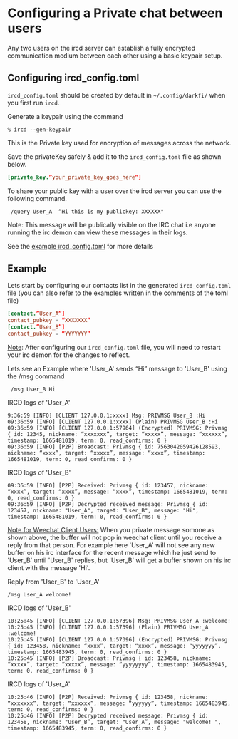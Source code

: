 
# Configuring a Private chat between users

Any two users on the ircd server can establish a fully encrypted
 communication medium between each other using a basic keypair setup.

## Configuring ircd_config.toml

`ircd_config.toml` should be created by default in `~/.config/darkfi/`
when you first run `ircd`.

Generate a keypair using the command 

```shell
% ircd --gen-keypair
```
This is the Private key used for encryption of messages across the network.

Save the privateKey safely & add it to the `ircd_config.toml` file as shown below.

```toml
[private_key.”your_private_key_goes_here”]
```

To share your public key with a user over the ircd server you can use the following command. 

     /query User_A  “Hi this is my publickey: XXXXXX"

Note: This message will be publically visible on the IRC chat 
       i.e anyone running the irc demon can view these messages in their logs. 

See the [example ircd_config.toml](https://github.com/darkrenaissance/darkfi/blob/master/bin/ircd/ircd_config.toml) for more details

## Example
Lets start by configuring our contacts list in the generated `ircd_config.toml` file
(you can also refer to the examples written in the comments of the toml file)

```toml
[contact.”User_A”]
contact_pubkey = “XXXXXXX”
[contact.”User_B”]
contact_pubkey = “YYYYYYY”
```

<u>Note</u>: After configuring our `ircd_config.toml` file, you will need to restart your irc demon for the changes to reflect. 


Lets see an Example where 'User_A' sends “Hi” message to 'User_B' using the /msg command  
     
     /msg User_B Hi

IRCD logs of 'User_A'
```
9:36:59 [INFO] [CLIENT 127.0.0.1:xxxx] Msg: PRIVMSG User_B :Hi
09:36:59 [INFO] [CLIENT 127.0.0.1:xxxx] (Plain) PRIVMSG User_B :Hi
09:36:59 [INFO] [CLIENT 127.0.0.1:57964] (Encrypted) PRIVMSG: Privmsg { id: 12345, nickname: “xxxxxxx”, target: “xxxxx”, message: “xxxxxx”, timestamp: 1665481019, term: 0, read_confirms: 0 }
09:36:59 [INFO] [P2P] Broadcast: Privmsg { id: 7563042059426128593, nickname: “xxxx”, target: “xxxxx”, message: “xxxx”, timestamp: 1665481019, term: 0, read_confirms: 0 }
```
IRCD logs of 'User_B'
```
09:36:59 [INFO] [P2P] Received: Privmsg { id: 123457, nickname: “xxxx”, target: “xxxx”, message: “xxxx”, timestamp: 1665481019, term: 0, read_confirms: 0 }
09:36:59 [INFO] [P2P] Decrypted received message: Privmsg { id: 123457, nickname: "User_A", target: "User_B", message: "Hi", timestamp: 1665481019, term: 0, read_confirms: 0 }    
```
<u>Note for Weechat Client Users:</u> 
 When you private message somone as shown above,
the buffer will not pop in weechat client until you receive a
 reply from that person.
For example here 'User_A' will not see any new buffer on his irc interface for
 the recent message which he just send to 'User_B' until 'User_B' replies,
but 'User_B' will get a buffer shown on his irc client with the message 'Hi'.      

Reply from 'User_B' to 'User_A' 

    /msg User_A welcome!

IRCD logs of 'User_B' 
```
10:25:45 [INFO] [CLIENT 127.0.0.1:57396] Msg: PRIVMSG User_A :welcome! 
10:25:45 [INFO] [CLIENT 127.0.0.1:57396] (Plain) PRIVMSG User_A :welcome! 
10:25:45 [INFO] [CLIENT 127.0.0.1:57396] (Encrypted) PRIVMSG: Privmsg { id: 123458, nickname: “xxxx”, target: “xxxx”, message: “yyyyyyy”, timestamp: 1665483945, term: 0, read_confirms: 0 }
10:25:45 [INFO] [P2P] Broadcast: Privmsg { id: 123458, nickname: “xxxxx”, target: “xxxxx”, message: “yyyyyyyy”, timestamp: 1665483945, term: 0, read_confirms: 0 }
```
IRCD logs of 'User_A'
```
10:25:46 [INFO] [P2P] Received: Privmsg { id: 123458, nickname: “xxxxxxx”, target: “xxxxxx”, message: “yyyyyy”, timestamp: 1665483945, term: 0, read_confirms: 0 }
10:25:46 [INFO] [P2P] Decrypted received message: Privmsg { id: 123458, nickname: "User_B”, target: "User_A”, message: "welcome! ", timestamp: 1665483945, term: 0, read_confirms: 0 }
```    
